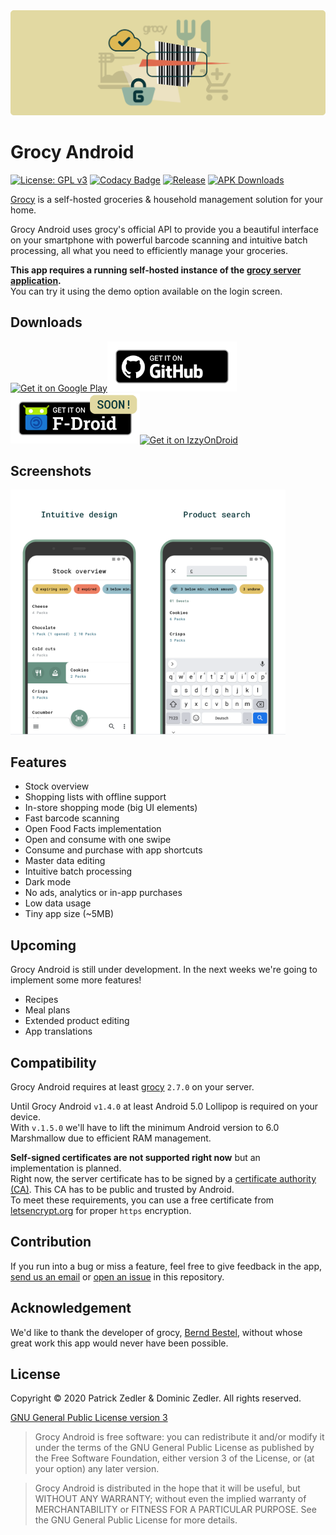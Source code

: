 <img src="assets/header.png" />

# Grocy Android

[![License: GPL v3](https://img.shields.io/badge/License-GPLv3-blue.svg)](https://www.gnu.org/licenses/gpl-3.0)  [![Codacy Badge](https://api.codacy.com/project/badge/Grade/7af17b33f5684b97b24fc9befdd9f901)](https://app.codacy.com/manual/patzly/grocy-android)  [![Release](https://img.shields.io/github/v/release/patzly/grocy-android?label=Release)](https://github.com/patzly/grocy-android/releases)  [![APK Downloads](https://img.shields.io/github/downloads/patzly/grocy-android/total.svg?label=APK%20Downloads)](https://github.com/patzly/grocy-android/releases)

[Grocy](https://grocy.info/) is a self-hosted groceries & household management solution for your home.

Grocy Android uses grocy's official API to provide you a beautiful interface on your smartphone with powerful barcode scanning and intuitive batch processing, all what you need to efficiently manage your groceries.

**This app requires a running self-hosted instance of the [grocy server application](https://grocy.info/).**  
You can try it using the demo option available on the login screen.

## Downloads

<a href='https://play.google.com/store/apps/details?id=xyz.zedler.patrick.grocy'><img alt='Get it on Google Play' height="80" src='https://play.google.com/intl/en_us/badges/static/images/badges/en_badge_web_generic.png'/></a><a href='https://github.com/patzly/grocy-android/releases'><img alt='Get it on GitHub' height="80" src='assets/badge_github.png'/></a><a href='#'><img alt='Get it on F-Droid' height="80" src='assets/badge_fdroid.png'/></a><a href='https://apt.izzysoft.de/fdroid/index/apk/xyz.zedler.patrick.grocy'><img alt='Get it on IzzyOnDroid' height="80" src='https://gitlab.com/IzzyOnDroid/repo/-/raw/master/assets/IzzyOnDroid.png'/></a>

## Screenshots

<a href="#"><img src="assets/screen1.png" width="220px"/></a><a href="#"><img src="assets/screen2.png" width="220px"/></a>

## Features

* Stock overview
* Shopping lists with offline support
* In-store shopping mode (big UI elements)
* Fast barcode scanning
* Open Food Facts implementation
* Open and consume with one swipe
* Consume and purchase with app shortcuts
* Master data editing
* Intuitive batch processing
* Dark mode
* No ads, analytics or in-app purchases
* Low data usage
* Tiny app size (~5MB)

## Upcoming

Grocy Android is still under development. In the next weeks we're going to implement some more features!

* Recipes
* Meal plans
* Extended product editing
* App translations

## Compatibility

Grocy Android requires at least [grocy](https://github.com/grocy/grocy/releases) `2.7.0` on your server.

Until Grocy Android `v1.4.0` at least Android 5.0 Lollipop is required on your device.  
With `v.1.5.0` we'll have to lift the minimum Android version to 6.0 Marshmallow due to efficient RAM management.

**Self-signed certificates are not supported right now** but an implementation is planned.  
Right now, the server certificate has to be signed by a [certificate authority (CA)](https://en.wikipedia.org/wiki/Certificate_authority). This CA has to be public and trusted by Android.  
To meet these requirements, you can use a free certificate from [letsencrypt.org](https://letsencrypt.org/) for proper `https` encryption.

## Contribution

If you run into a bug or miss a feature, feel free to give feedback in the app, [send us an email](mailto:patrick@zedler.xyz) or [open an issue](https://github.com/patzly/grocy-android/issues/new) in this repository.

## Acknowledgement

We'd like to thank the developer of grocy, [Bernd Bestel](https://berrnd.de/), without whose great work this app would never have been possible.

## License

Copyright &copy; 2020 Patrick Zedler & Dominic Zedler. All rights reserved.

[GNU General Public License version 3](https://www.gnu.org/licenses/gpl.txt)

> Grocy Android is free software: you can redistribute it and/or modify it under the terms of the GNU General Public License as published by the Free Software Foundation, either version 3 of the License, or (at your option) any later version.

> Grocy Android is distributed in the hope that it will be useful, but WITHOUT ANY WARRANTY; without even the implied warranty of MERCHANTABILITY or FITNESS FOR A PARTICULAR PURPOSE. See the GNU General Public License for more details.
